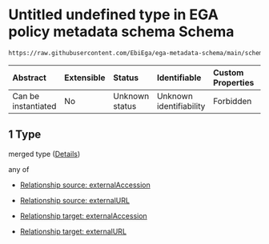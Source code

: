 # Untitled undefined type in EGA policy metadata schema Schema

```txt
https://raw.githubusercontent.com/EbiEga/ega-metadata-schema/main/schemas/EGA.policy.json#/properties/policyRelationships/items/allOf/1/anyOf/2/allOf/1
```



| Abstract            | Extensible | Status         | Identifiable            | Custom Properties | Additional Properties | Access Restrictions | Defined In                                                                   |
| :------------------ | :--------- | :------------- | :---------------------- | :---------------- | :-------------------- | :------------------ | :--------------------------------------------------------------------------- |
| Can be instantiated | No         | Unknown status | Unknown identifiability | Forbidden         | Allowed               | none                | [EGA.policy.json\*](../../../schemas/EGA.policy.json "open original schema") |

## 1 Type

merged type ([Details](ega-8-properties-policy-relationships-items-allof-relationship-constraints-for-a-policy-anyof-relationships-of-external-accessions-and-urls-optional-ones-allof-1.md))

any of

* [Relationship source: externalAccession](ega-4-defs-relationship-source-externalaccession.md "check type definition")

* [Relationship source: externalURL](ega-4-defs-relationship-source-externalurl.md "check type definition")

* [Relationship target: externalAccession](ega-4-defs-relationship-target-externalaccession.md "check type definition")

* [Relationship target: externalURL](ega-4-defs-relationship-target-externalurl.md "check type definition")
